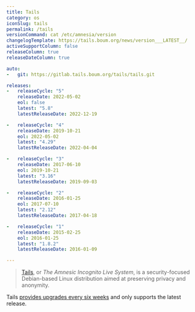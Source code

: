 ```yaml
---
title: Tails
category: os
iconSlug: tails
permalink: /tails
versionCommand: cat /etc/amnesia/version
changelogTemplate: https://tails.boum.org/news/version___LATEST__/
activeSupportColumn: false
releaseColumn: true
releaseDateColumn: true

auto:
-   git: https://gitlab.tails.boum.org/tails/tails.git

releases:
-   releaseCycle: "5"
    releaseDate: 2022-05-02
    eol: false
    latest: "5.8"
    latestReleaseDate: 2022-12-19

-   releaseCycle: "4"
    releaseDate: 2019-10-21
    eol: 2022-05-02
    latest: "4.29"
    latestReleaseDate: 2022-04-04

-   releaseCycle: "3"
    releaseDate: 2017-06-10
    eol: 2019-10-21
    latest: "3.16"
    latestReleaseDate: 2019-09-03

-   releaseCycle: "2"
    releaseDate: 2016-01-25
    eol: 2017-07-10
    latest: "2.12"
    latestReleaseDate: 2017-04-18

-   releaseCycle: "1"
    releaseDate: 2015-02-25
    eol: 2016-01-25
    latest: "1.8.2"
    latestReleaseDate: 2016-01-09

---
```


> [Tails](https://tails.boum.org/about/), or _The Amnesic Incognito Live System_, is a
> security-focused Debian-based Linux distribution aimed at preserving privacy and anonymity.

Tails [provides upgrades every six weeks](https://tails.boum.org/support/faq/#upgrade) and only
supports the latest release.
